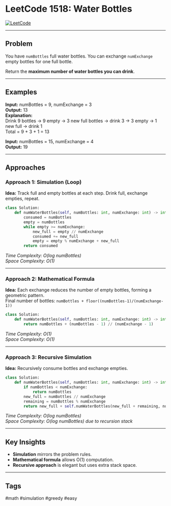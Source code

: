 # LeetCode 1518: Water Bottles

[![LeetCode](https://img.shields.io/badge/LeetCode-1518-orange)](https://leetcode.com/problems/water-bottles/)

---

## Problem

You have `numBottles` full water bottles. You can exchange `numExchange` empty bottles for one full bottle.  

Return the **maximum number of water bottles you can drink**.

---

## Examples

**Input:** numBottles = 9, numExchange = 3  
**Output:** 13  
**Explanation:**  
Drink 9 bottles → 9 empty → 3 new full bottles → drink 3 → 3 empty → 1 new full → drink 1  
Total = 9 + 3 + 1 = 13

**Input:** numBottles = 15, numExchange = 4  
**Output:** 19

---

## Approaches

### Approach 1: Simulation (Loop)

**Idea:** Track full and empty bottles at each step. Drink full, exchange empties, repeat.

```python
class Solution:
    def numWaterBottles(self, numBottles: int, numExchange: int) -> int:
        consumed = numBottles
        empty = numBottles
        while empty >= numExchange:
            new_full = empty // numExchange
            consumed += new_full
            empty = empty % numExchange + new_full
        return consumed
```
*Time Complexity: O(log numBottles)*  
*Space Complexity: O(1)*

---

### Approach 2: Mathematical Formula

**Idea:** Each exchange reduces the number of empty bottles, forming a geometric pattern.  
Final number of bottles: `numBottles + floor((numBottles-1)/(numExchange-1))`

```python
class Solution:
    def numWaterBottles(self, numBottles: int, numExchange: int) -> int:
        return numBottles + (numBottles - 1) // (numExchange - 1)
```
*Time Complexity: O(1)*  
*Space Complexity: O(1)*

---

### Approach 3: Recursive Simulation

**Idea:** Recursively consume bottles and exchange empties.

```python
class Solution:
    def numWaterBottles(self, numBottles: int, numExchange: int) -> int:
        if numBottles < numExchange:
            return numBottles
        new_full = numBottles // numExchange
        remaining = numBottles % numExchange
        return new_full + self.numWaterBottles(new_full + remaining, numExchange)
```
*Time Complexity: O(log numBottles)*  
*Space Complexity: O(log numBottles) due to recursion stack*

---

## Key Insights

- **Simulation** mirrors the problem rules.
- **Mathematical formula** allows O(1) computation.
- **Recursive approach** is elegant but uses extra stack space.

---

## Tags

#math #simulation #greedy #easy
